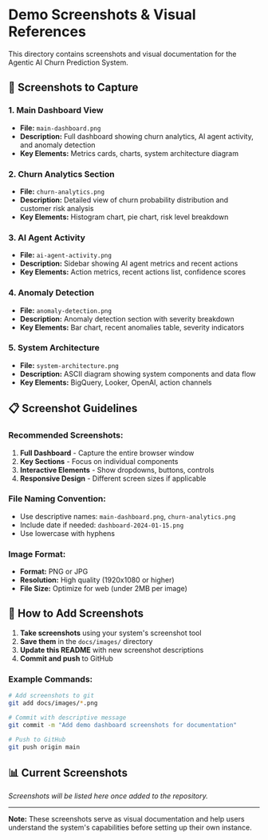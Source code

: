 # Demo Screenshots & Visual References

This directory contains screenshots and visual documentation for the Agentic AI Churn Prediction System.

## 📸 Screenshots to Capture

### 1. Main Dashboard View
- **File:** `main-dashboard.png`
- **Description:** Full dashboard showing churn analytics, AI agent activity, and anomaly detection
- **Key Elements:** Metrics cards, charts, system architecture diagram

### 2. Churn Analytics Section
- **File:** `churn-analytics.png`
- **Description:** Detailed view of churn probability distribution and customer risk analysis
- **Key Elements:** Histogram chart, pie chart, risk level breakdown

### 3. AI Agent Activity
- **File:** `ai-agent-activity.png`
- **Description:** Sidebar showing AI agent metrics and recent actions
- **Key Elements:** Action metrics, recent actions list, confidence scores

### 4. Anomaly Detection
- **File:** `anomaly-detection.png`
- **Description:** Anomaly detection section with severity breakdown
- **Key Elements:** Bar chart, recent anomalies table, severity indicators

### 5. System Architecture
- **File:** `system-architecture.png`
- **Description:** ASCII diagram showing system components and data flow
- **Key Elements:** BigQuery, Looker, OpenAI, action channels

## 📋 Screenshot Guidelines

### Recommended Screenshots:
1. **Full Dashboard** - Capture the entire browser window
2. **Key Sections** - Focus on individual components
3. **Interactive Elements** - Show dropdowns, buttons, controls
4. **Responsive Design** - Different screen sizes if applicable

### File Naming Convention:
- Use descriptive names: `main-dashboard.png`, `churn-analytics.png`
- Include date if needed: `dashboard-2024-01-15.png`
- Use lowercase with hyphens

### Image Format:
- **Format:** PNG or JPG
- **Resolution:** High quality (1920x1080 or higher)
- **File Size:** Optimize for web (under 2MB per image)

## 🚀 How to Add Screenshots

1. **Take screenshots** using your system's screenshot tool
2. **Save them** in the `docs/images/` directory
3. **Update this README** with new screenshot descriptions
4. **Commit and push** to GitHub

### Example Commands:
```bash
# Add screenshots to git
git add docs/images/*.png

# Commit with descriptive message
git commit -m "Add demo dashboard screenshots for documentation"

# Push to GitHub
git push origin main
```

## 📊 Current Screenshots

*Screenshots will be listed here once added to the repository.*

---

**Note:** These screenshots serve as visual documentation and help users understand the system's capabilities before setting up their own instance.
